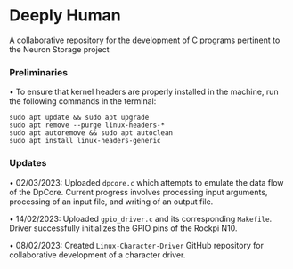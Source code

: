 # Deeply Human
A collaborative repository for the development of C programs pertinent to the Neuron Storage project

### Preliminaries

• To ensure that kernel headers are properly installed in the machine, run the following commands in the terminal:

```
sudo apt update && sudo apt upgrade
sudo apt remove --purge linux-headers-*
sudo apt autoremove && sudo apt autoclean
sudo apt install linux-headers-generic
```

### Updates

• 02/03/2023: Uploaded `dpcore.c` which attempts to emulate the data flow of the DpCore. Current progress involves processing input arguments, processing of an input file, and writing of an output file.

• 14/02/2023: Uploaded `gpio_driver.c` and its corresponding `Makefile`. Driver successfully initializes the GPIO pins of the Rockpi N10.

• 08/02/2023: Created `Linux-Character-Driver` GitHub repository for collaborative development of a character driver.
